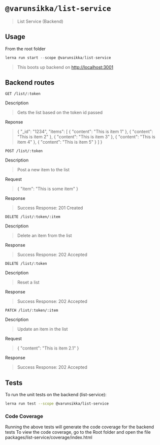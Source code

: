 # `@varunsikka/list-service`

> List Service (Backend)

## Usage

From the root folder

```javascript
lerna run start --scope @varunsikka/list-service
```

> This boots up backend on <http://localhost:3001>

## Backend routes

```http
GET /list/:token
```

Description
> Gets the list based on the token id passed

Reponse
> {
> "_id": "1234",
> "items": [
> {
> "content": "This is item 1"
> },
> {
> "content": "This is item 2"
> },
> {
> "content": "This is item 3"
> },
> {
> "content": "This is item 4"
> },
> {
> "content": "This is item 5"
> }
> ]
> }

```http
POST /list/:token
```

Description
> Post a new item to the list

Request
> {
> "item": "This is some item"
> }

Response
> Success Response: 201 Created

```http
DELETE /list/:token/:item
```

Description
> Delete an item from the list

Response
> Success Response: 202 Accepted

```http
DELETE /list/:token
```

Description
> Reset a list

Response
> Success Response: 202 Accepted

```http
PATCH /list/:token/:item
```

Description
> Update an item in the list

Request
> {
> "content": "This is item 2.1"
> }

Response
> Success Response: 202 Accepted

## Tests

To run the unit tests on the backend (list-service):

```bash
lerna run test --scope @varunsikka/list-service
```

### Code Coverage

Running the above tests will generate the code coverage for the backend tests
To view the code coverage, go to the Root folder and open the file packages/list-service/coverage/index.html
